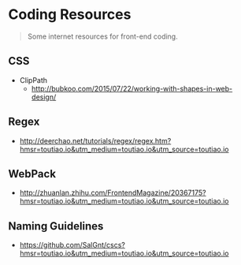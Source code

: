# Coding Resources #
> Some internet resources for front-end coding.

## CSS ##
*   ClipPath
    * http://bubkoo.com/2015/07/22/working-with-shapes-in-web-design/

## Regex ##
* http://deerchao.net/tutorials/regex/regex.htm?hmsr=toutiao.io&utm_medium=toutiao.io&utm_source=toutiao.io

## WebPack ##
* http://zhuanlan.zhihu.com/FrontendMagazine/20367175?hmsr=toutiao.io&utm_medium=toutiao.io&utm_source=toutiao.io

## Naming Guidelines ##
* https://github.com/SalGnt/cscs?hmsr=toutiao.io&utm_medium=toutiao.io&utm_source=toutiao.io


